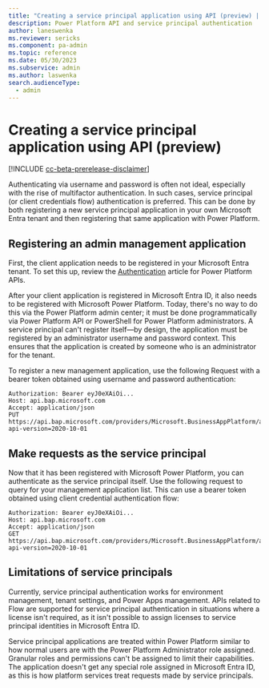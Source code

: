 ```yaml
---
title: "Creating a service principal application using API (preview) | Microsoft Docs"
description: Power Platform API and service principal authentication
author: laneswenka
ms.reviewer: sericks
ms.component: pa-admin
ms.topic: reference
ms.date: 05/30/2023
ms.subservice: admin
ms.author: laswenka
search.audienceType: 
  - admin
---
```


# Creating a service principal application using API (preview) 

[!INCLUDE [cc-beta-prerelease-disclaimer](../includes/cc-beta-prerelease-disclaimer.md)]

Authenticating via username and password is often not ideal, especially with the rise of multifactor authentication.  In such cases, service principal (or client credentials flow) authentication is preferred.  This can be done by both registering a new service principal application in your own Microsoft Entra tenant and then registering that same application with Power Platform.

## Registering an admin management application
First, the client application needs to be registered in your Microsoft Entra tenant.  To set this up, review the [Authentication](programmability-authentication.md) article for Power Platform APIs.  

After your client application is registered in Microsoft Entra ID, it also needs to be registered with Microsoft Power Platform.  Today, there's no way to do this via the Power Platform admin center; it must be done programmatically via Power Platform API or PowerShell for Power Platform administrators.  A service principal can't register itself—by design, the application must be registered by an administrator username and password context.  This ensures that the application is created by someone who is an administrator for the tenant.

To register a new management application, use the following Request with a bearer token obtained using username and password authentication:

```HTTP
Authorization: Bearer eyJ0eXAiOi...
Host: api.bap.microsoft.com
Accept: application/json
PUT https://api.bap.microsoft.com/providers/Microsoft.BusinessAppPlatform/adminApplications/{CLIENT_ID_FROM_AZURE_APP}?api-version=2020-10-01
```

## Make requests as the service principal 
Now that it has been registered with Microsoft Power Platform, you can authenticate as the service principal itself.  Use the following request to query for your management application list.  This can use a bearer token obtained using client credential authentication flow:

```HTTP
Authorization: Bearer eyJ0eXAiOi...
Host: api.bap.microsoft.com
Accept: application/json
GET https://api.bap.microsoft.com/providers/Microsoft.BusinessAppPlatform/adminApplications?api-version=2020-10-01
```

## Limitations of service principals
Currently, service principal authentication works for environment management, tenant settings, and Power Apps management.  APIs related to Flow are supported for service principal authentication in situations where a license isn't required, as it isn't possible to assign licenses to service principal identities in Microsoft Entra ID.

Service principal applications are treated within Power Platform similar to how normal users are with the Power Platform Administrator role assigned.  Granular roles and permissions can't be assigned to limit their capabilities.  The application doesn't get any special role assigned in Microsoft Entra ID, as this is how platform services treat requests made by service principals.